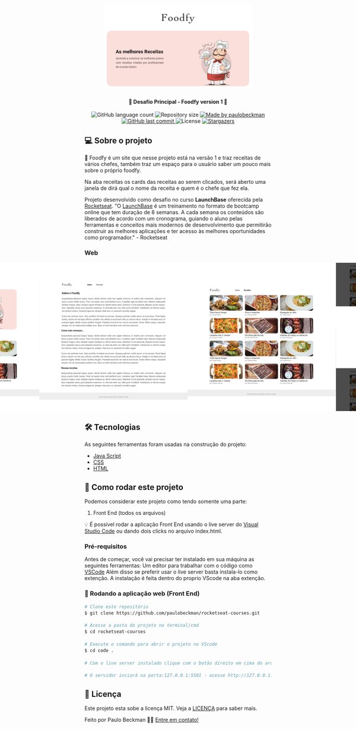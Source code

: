 <h1 align="center">
    <img alt="foodfy-v1" title="#foodfy-v1" src="./github-assets/capa.png" width="400px">
</h1>

<h4 align="center"> 
	🚀 Desafio Principal - Foodfy version 1 🚀
</h4>
 
<p align="center">
  <img alt="GitHub language count" src="https://img.shields.io/github/languages/count/paulobeckman/Foodfy-v1?color=%2304D361">

  <img alt="Repository size" src="https://img.shields.io/github/repo-size/paulobeckman/Foodfy-v1">

  	
  <a href="https://www.linkedin.com/in/paulobeckman/">
    <img alt="Made by paulobeckman" src="https://img.shields.io/badge/made%20by-paulobeckman-%2304D361">
  </a>
	
  
  <a href="https://github.com/paulobeckman/Foodfy-v1/commits/master">
    <img alt="GitHub last commit" src="https://img.shields.io/github/last-commit/paulobeckman/Foodfy-v1">
  </a>

  <img alt="License" src="https://img.shields.io/badge/license-MIT-brightgreen">
   <a href="https://github.com/paulobeckman/Foodfy-v1/stargazers">
    <img alt="Stargazers" src="https://img.shields.io/github/stars/paulobeckman/Foodfy-v1?style=social">
  </a>
</p>


## 💻 Sobre o projeto

🍛 Foodfy é um site que nesse projeto está na versão 1 e traz receitas de vários chefes, também traz um espaço para o usuário saber um pouco mais sobre o próprio foodfy.

Na aba receitas os cards das receitas ao serem clicados, será aberto uma janela de dirá qual o nome da receita e quem é o chefe que fez ela.


Projeto desenvolvido como desafio no curso **LaunchBase** oferecida pela [Rocketseat](rs).
"O [LaunchBase](lb) é um treinamento no formato de bootcamp online que tem duração de 8 semanas. A cada semana os conteúdos são liberados de acordo com um cronograma, guiando o aluno pelas ferramentas e conceitos mais modernos de desenvolvimento que permitirão construir as melhores aplicações e ter acesso às melhores oportunidades como programador." - Rocketseat


### Web

<p align="center" style="display: flex; align-items: flex-start; justify-content: center;">
	
 <img alt="Foodfy-v1" title="#Foodfy-v1" src="./github-assets/foodfy1.gif" width="800px">

  <img alt="Foodfy-v1" title="#Foodfy-v1" src="./github-assets/pagina1.png" width="400px">

  <img alt="Foodfy-v1" title="#Foodfy-v1" src="./github-assets/pagina2.png" width="400px">
  
  <img alt="Foodfy-v1" title="#Foodfy-v1" src="./github-assets/pagina3.png" width="400px">

  <img alt="Foodfy-v1" title="#Foodfy-v1" src="./github-assets/pagina4.png" width="400px">
</p>

## 🛠 Tecnologias

As seguintes ferramentas foram usadas na construção do projeto:

- [Java Script][js]
- [CSS][CSS]
- [HTML][HTML]


## 🚀 Como rodar este projeto

Podemos considerar este projeto como tendo somente uma parte:
1. Front End (todos os arquivos)

💡 É possível rodar a aplicação Front End usando o live server do [Visual Studio Code][vscode] ou dando dois clicks no arquivo index.html.

### Pré-requisitos

Antes de começar, você vai precisar ter instalado em sua máquina as seguintes ferramentas:
Um editor para trabalhar com o código como [VSCode][vscode]
Além disso se preferir usar o live server basta instala-lo como extenção. A instalação é feita dentro do proprio VScode na aba extenção.

### 🧭 Rodando a aplicação web (Front End)

```bash
# Clone este repositório
$ git clone https://github.com/paulobeckman/rocketseat-courses.git

# Acesse a pasta do projeto no terminal/cmd
$ cd rocketseat-courses

# Execute o comando para abrir o projeto no VScode
$ cd code .

# Com o live server instalado clique com o botão direito em cima do arquivo e clique em abrir com live serve

# O servidor inciará na porta:127.0.0.1:5501 - acesse http://127.0.0.1:5501/
```


## 📝 Licença

Este projeto esta sobe a licença MIT. Veja a [LICENÇA](license) para saber mais.

Feito por Paulo Beckman 👋🏽 [Entre em contato!](https://www.linkedin.com/in/paulobeckman/)

[vscode]: https://code.visualstudio.com/
[vceditconfig]: https://marketplace.visualstudio.com/items?itemName=EditorConfig.EditorConfig
[license]: https://opensource.org/licenses/MIT
[rs]: https://rocketseat.com.br
[lb]: https://pages.rocketseat.com.br/launchbase/inscricao/5
[js]: https://developer.mozilla.org/pt-BR/docs/Aprender/JavaScript
[CSS]: https://developer.mozilla.org/pt-BR/docs/Web/CSS
[HTML]: https://developer.mozilla.org/pt-BR/docs/Web/HTML
